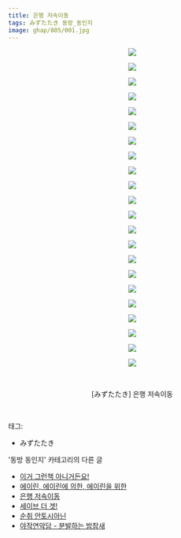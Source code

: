 ```yaml
---
title: 은행 저속이동
tags: みずたたき 동방_동인지
image: ghap/805/001.jpg
---
```

<div class="article">
<p style="text-align: center; clear: none; float: none;"><img src="{{ site.nasurl }}/ghap/805/001.jpg"/></p>
<p style="text-align: center; clear: none; float: none;"><img src="{{ site.nasurl }}/ghap/805/002.jpg"/></p>
<p style="text-align: center; clear: none; float: none;"><img src="{{ site.nasurl }}/ghap/805/003.jpg"/></p>
<p style="text-align: center; clear: none; float: none;"><img src="{{ site.nasurl }}/ghap/805/004.jpg"/></p>
<p style="text-align: center; clear: none; float: none;"><img src="{{ site.nasurl }}/ghap/805/005.jpg"/></p>
<p style="text-align: center; clear: none; float: none;"><img src="{{ site.nasurl }}/ghap/805/006.jpg"/></p>
<p style="text-align: center; clear: none; float: none;"><img src="{{ site.nasurl }}/ghap/805/007.jpg"/></p>
<p style="text-align: center; clear: none; float: none;"><img src="{{ site.nasurl }}/ghap/805/008.jpg"/></p>
<p style="text-align: center; clear: none; float: none;"><img src="{{ site.nasurl }}/ghap/805/009.jpg"/></p>
<p style="text-align: center; clear: none; float: none;"><img src="{{ site.nasurl }}/ghap/805/010.jpg"/></p>
<p style="text-align: center; clear: none; float: none;"><img src="{{ site.nasurl }}/ghap/805/011.jpg"/></p>
<p style="text-align: center; clear: none; float: none;"><img src="{{ site.nasurl }}/ghap/805/012.jpg"/></p>
<p style="text-align: center; clear: none; float: none;"><img src="{{ site.nasurl }}/ghap/805/013.jpg"/></p>
<p style="text-align: center; clear: none; float: none;"><img src="{{ site.nasurl }}/ghap/805/014.jpg"/></p>
<p style="text-align: center; clear: none; float: none;"><img src="{{ site.nasurl }}/ghap/805/015.jpg"/></p>
<p style="text-align: center; clear: none; float: none;"><img src="{{ site.nasurl }}/ghap/805/016.jpg"/></p>
<p style="text-align: center; clear: none; float: none;"><img src="{{ site.nasurl }}/ghap/805/017.jpg"/></p>
<p style="text-align: center; clear: none; float: none;"><img src="{{ site.nasurl }}/ghap/805/018.jpg"/></p>
<p style="text-align: center; clear: none; float: none;"><img src="{{ site.nasurl }}/ghap/805/019.jpg"/></p>
<p style="text-align: center; clear: none; float: none;"><img src="{{ site.nasurl }}/ghap/805/020.jpg"/></p>
<p style="text-align: center; clear: none; float: none;"><img src="{{ site.nasurl }}/ghap/805/021.jpg"/></p>
<p style="text-align: center; clear: none; float: none;"><img src="{{ site.nasurl }}/ghap/805/022.jpg"/></p>
<p style="text-align: center; clear: none; float: none;"><br/></p>
<p style="text-align: center; clear: none; float: none;">[みずたたき] 은행 저속이동</p>
<p><br/></p>
</div><div class="tagTrail">
<p>태그: </p>
<ul>
<li>みずたたき</li>
</ul>
</div><div class="another">
<p>'동방 동인지' 카테고리의 다른 글</p>
<ul>
<li><a href="/2016-07-10-ghap_807">이거 그런책 아니거든요!</a></li>
<li><a href="/2016-07-10-ghap_806">에이린, 에이린에 의한, 에이린을 위한</a></li>
<li><a href="/2016-07-10-ghap_805">은행 저속이동</a></li>
<li><a href="/2016-07-10-ghap_804">세이브 더 겟!</a></li>
<li><a href="/2016-07-10-ghap_801">순취 안토시아닌</a></li>
<li><a href="/2016-07-10-ghap_800">야작연악담 - 분발하는 밤참새</a></li>
</ul>
</div><div class="cb_module cb_fluid">
<div class="cb_wrt cb_profile">
</div><!-- commentList close -->
</div>